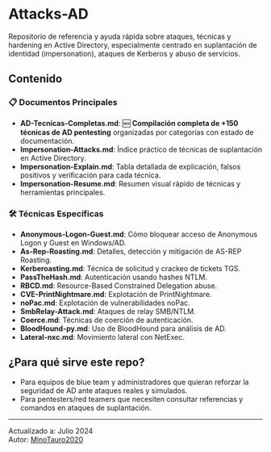 # Attacks-AD

Repositorio de referencia y ayuda rápida sobre ataques, técnicas y hardening en Active Directory, especialmente centrado en suplantación de identidad (impersonation), ataques de Kerberos y abuso de servicios.

## Contenido

### 📋 Documentos Principales
- **AD-Tecnicas-Completas.md**: 🆕 **Compilación completa de +150 técnicas de AD pentesting** organizadas por categorías con estado de documentación.
- **Impersonation-Attacks.md**: Índice práctico de técnicas de suplantación en Active Directory.
- **Impersonation-Explain.md**: Tabla detallada de explicación, falsos positivos y verificación para cada técnica.
- **Impersonation-Resume.md**: Resumen visual rápido de técnicas y herramientas principales.

### 🛠️ Técnicas Específicas
- **Anonymous-Logon-Guest.md**: Cómo bloquear acceso de Anonymous Logon y Guest en Windows/AD.
- **As-Rep-Roasting.md**: Detalles, detección y mitigación de AS-REP Roasting.
- **Kerberoasting.md**: Técnica de solicitud y crackeo de tickets TGS.
- **PassTheHash.md**: Autenticación usando hashes NTLM.
- **RBCD.md**: Resource-Based Constrained Delegation abuse.
- **CVE-PrintNightmare.md**: Explotación de PrintNightmare.
- **noPac.md**: Explotación de vulnerabilidades noPac.
- **SmbRelay-Attack.md**: Ataques de relay SMB/NTLM.
- **Coerce.md**: Técnicas de coerción de autenticación.
- **BloodHound-py.md**: Uso de BloodHound para análisis de AD.
- **Lateral-nxc.md**: Movimiento lateral con NetExec.

## ¿Para qué sirve este repo?

- Para equipos de blue team y administradores que quieran reforzar la seguridad de AD ante ataques reales y simulados.
- Para pentesters/red teamers que necesiten consultar referencias y comandos en ataques de suplantación.


---

Actualizado a: Julio 2024  
Autor: [MinoTauro2020](https://github.com/MinoTauro2020)
